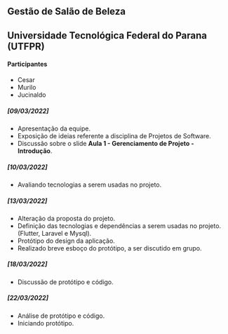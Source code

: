 ## Gestão de Salão de Beleza
## Universidade Tecnológica Federal do Parana (UTFPR)

#### Participantes
- Cesar 
- Murilo  
- Jucinaldo 

##### [09/03/2022] 
- Apresentação da equipe.
- Exposição de ideias referente a disciplina de Projetos de Software.
- Discussão sobre o slide **Aula 1 - Gerenciamento de Projeto - Introdução**.

##### [10/03/2022] 
- Avaliando tecnologias a serem usadas no projeto.

##### [13/03/2022]
- Alteração da proposta do projeto.
- Definição das tecnologias e dependências a serem usadas no projeto. (Flutter, Laravel e Mysql).
- Protótipo do design da aplicação.
- Realizado breve esboço do protótipo, a ser discutido em grupo.

##### [18/03/2022]
- Discussão de protótipo e código.

##### [22/03/2022]
- Análise de protótipo e código.
- Iniciando protótipo.


